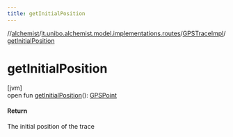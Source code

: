 ```yaml
---
title: getInitialPosition
---
```

//[alchemist](../../../index.html)/[it.unibo.alchemist.model.implementations.routes](../index.html)/[GPSTraceImpl](index.html)/[getInitialPosition](get-initial-position.html)



# getInitialPosition



[jvm]\
open fun [getInitialPosition](get-initial-position.html)(): [GPSPoint](../../it.unibo.alchemist.model.interfaces/-g-p-s-point/index.html)



#### Return



The initial position of the trace




